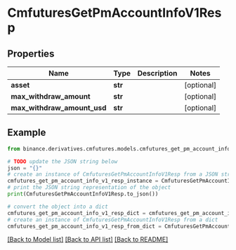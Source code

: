 # CmfuturesGetPmAccountInfoV1Resp


## Properties

Name | Type | Description | Notes
------------ | ------------- | ------------- | -------------
**asset** | **str** |  | [optional] 
**max_withdraw_amount** | **str** |  | [optional] 
**max_withdraw_amount_usd** | **str** |  | [optional] 

## Example

```python
from binance.derivatives.cmfutures.models.cmfutures_get_pm_account_info_v1_resp import CmfuturesGetPmAccountInfoV1Resp

# TODO update the JSON string below
json = "{}"
# create an instance of CmfuturesGetPmAccountInfoV1Resp from a JSON string
cmfutures_get_pm_account_info_v1_resp_instance = CmfuturesGetPmAccountInfoV1Resp.from_json(json)
# print the JSON string representation of the object
print(CmfuturesGetPmAccountInfoV1Resp.to_json())

# convert the object into a dict
cmfutures_get_pm_account_info_v1_resp_dict = cmfutures_get_pm_account_info_v1_resp_instance.to_dict()
# create an instance of CmfuturesGetPmAccountInfoV1Resp from a dict
cmfutures_get_pm_account_info_v1_resp_from_dict = CmfuturesGetPmAccountInfoV1Resp.from_dict(cmfutures_get_pm_account_info_v1_resp_dict)
```
[[Back to Model list]](../README.md#documentation-for-models) [[Back to API list]](../README.md#documentation-for-api-endpoints) [[Back to README]](../README.md)


